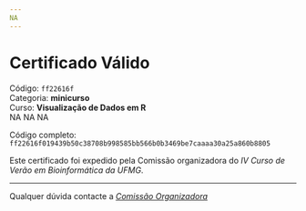 ```yaml
---
NA
---
```


# Certificado Válido

Código: `ff22616f`<br>
Categoria: **minicurso**<br>
Curso: **Visualização de Dados em R**<br>
NA
NA
NA


Código completo: `ff22616f019439b50c38708b998585bb566b0b3469be7caaaa30a25a860b8805`


Este certificado foi expedido pela Comissão organizadora do *IV Curso de Verão em Bioinformática da UFMG*.

----

Qualquer dúvida contacte a [_Comissão Organizadora_](<mailto:cursobioinfoufmg@gmail.com$subject=[Certificados]>)

